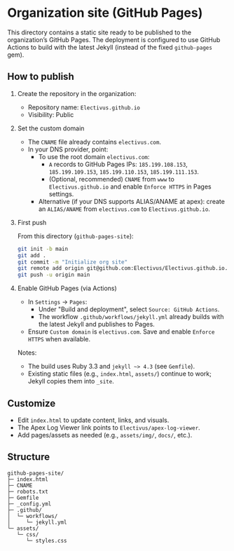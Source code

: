 # Organization site (GitHub Pages)

This directory contains a static site ready to be published to the organization’s GitHub Pages. The deployment is configured to use GitHub Actions to build with the latest Jekyll (instead of the fixed `github-pages` gem).

## How to publish

1) Create the repository in the organization:

   - Repository name: `Electivus.github.io`
   - Visibility: Public

2) Set the custom domain

   - The `CNAME` file already contains `electivus.com`.
   - In your DNS provider, point:
     - To use the root domain `electivus.com`:
       - `A` records to GitHub Pages IPs: `185.199.108.153`, `185.199.109.153`, `185.199.110.153`, `185.199.111.153`.
       - (Optional, recommended) `CNAME` from `www` to `Electivus.github.io` and enable `Enforce HTTPS` in Pages settings.
     - Alternative (if your DNS supports ALIAS/ANAME at apex): create an `ALIAS/ANAME` from `electivus.com` to `Electivus.github.io`.

3) First push

   From this directory (`github-pages-site`):

   ```bash
   git init -b main
   git add .
   git commit -m "Initialize org site"
   git remote add origin git@github.com:Electivus/Electivus.github.io.git
   git push -u origin main
   ```

4) Enable GitHub Pages (via Actions)

   - In `Settings` → `Pages`:
     - Under "Build and deployment", select `Source: GitHub Actions`.
     - The workflow `.github/workflows/jekyll.yml` already builds with the latest Jekyll and publishes to Pages.
   - Ensure `Custom domain` is `electivus.com`. Save and enable `Enforce HTTPS` when available.

   Notes:
   - The build uses Ruby 3.3 and `jekyll ~> 4.3` (see `Gemfile`).
   - Existing static files (e.g., `index.html`, `assets/`) continue to work; Jekyll copies them into `_site`.

## Customize

- Edit `index.html` to update content, links, and visuals.
- The Apex Log Viewer link points to `Electivus/apex-log-viewer`.
- Add pages/assets as needed (e.g., `assets/img/`, `docs/`, etc.).

## Structure

```
github-pages-site/
├─ index.html
├─ CNAME
├─ robots.txt
├─ Gemfile
├─ _config.yml
├─ .github/
│  └─ workflows/
│     └─ jekyll.yml
└─ assets/
   └─ css/
      └─ styles.css
```
